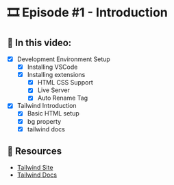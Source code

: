 # 🎞️ Episode #1 - Introduction

## 📝 In this video:
- [x] Development Environment Setup
  - [x] Installing VSCode
  - [x] Installing extensions
    - [x] HTML CSS Support
    - [x] Live Server
    - [x] Auto Rename Tag
- [x] Tailwind Introduction
  - [x] Basic HTML setup
  - [x] bg property
  - [x] tailwind docs

## 🔗 Resources
- [Tailwind Site](https://tailwindcss.com/)
- [Tailwind Docs](https://tailwindcss.com/docs)
